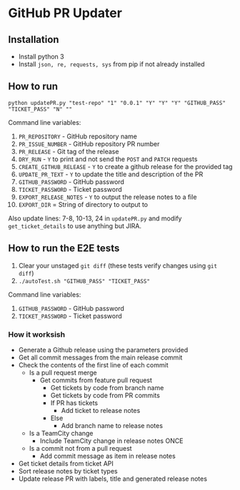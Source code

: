 # GitHub PR Updater

## Installation

- Install python 3
- Install `json, re, requests, sys` from pip if not already installed

## How to run

`python updatePR.py "test-repo" "1" "0.0.1" "Y" "Y" "Y" "GITHUB_PASS" "TICKET_PASS" "N" ""`

Command line variables:

1. `PR_REPOSITORY` - GitHub repository name
2. `PR_ISSUE_NUMBER` - GitHub repository PR number
3. `PR_RELEASE` - Git tag of the release
4. `DRY_RUN` - `Y` to print and not send the `POST` and `PATCH` requests
5. `CREATE_GITHUB_RELEASE` - `Y` to create a github release for the provided tag
6. `UPDATE_PR_TEXT` - `Y` to update the title and description of the PR
7. `GITHUB_PASSWORD` - GitHub password
8. `TICKET_PASSWORD` - Ticket password
9. `EXPORT_RELEASE_NOTES` - `Y` to output the release notes to a file
10. `EXPORT_DIR` = String of directory to output to

Also update lines: 7-8, 10-13, 24 in `updatePR.py` and modify `get_ticket_details` to use anything but JIRA.

## How to run the E2E tests

1. Clear your unstaged `git diff` (these tests verify changes using `git diff`)
2. `./autoTest.sh "GITHUB_PASS" "TICKET_PASS"`

Command line variables:

1. `GITHUB_PASSWORD` - GitHub password
2. `TICKET_PASSWORD` - Ticket password

### How it worksish

- Generate a Github release using the parameters provided
- Get all commit messages from the main release commit
- Check the contents of the first line of each commit
  - Is a pull request merge
    - Get commits from feature pull request
      - Get tickets by code from branch name
      - Get tickets by code from PR commits
      - If PR has tickets
        - Add ticket to release notes
      - Else
        - Add branch name to release notes
  - Is a TeamCity change
    - Include TeamCity change in release notes ONCE
  - Is a commit not from a pull request
    - Add commit message as item in release notes
- Get ticket details from ticket API
- Sort release notes by ticket types
- Update release PR with labels, title and generated release notes
